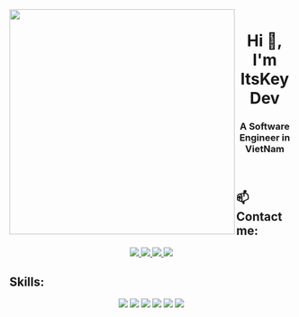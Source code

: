 <img align="left" width="400" src="https://img.icons8.com/external-icongeek26-flat-icongeek26/256/external-alien-retro-80s-icongeek26-flat-icongeek26.png">
<h1 align="center">Hi 👋, I'm ItsKeyDev</h1>
<p align="center">
  <h3 align="center">A Software Engineer in VietNam </h3>
</p>

<br />

## 📫 Contact me:


<p align="center">
  <a href="https://www.facebook.com/trinhxuankien.2003/" alt="Facebook">
    <img src="https://img.icons8.com/fluent/48/000000/facebook-new.png" target="_blank" />
  </a> 
  <a href="https://www.instagram.com/itskey.211/" alt="Instagram"> 
    <img src="https://img.icons8.com/fluency/48/instagram-new.png" target="_blank"/>
  </a>
  <a href="https://github.com/ItsKeyDev" alt="Github">
    <img src="https://img.icons8.com/fluent/48/000000/github.png" target="_blank"/>
  </a> 

  <a href="mailto:txkien.dev@gmail.com" alt="Email">
    <img src="https://img.icons8.com/fluent/48/000000/mailing.png" target="_blank"/>
  </a>
</p>

## Skills:
<p align="center">
  <img src="https://img.icons8.com/bubbles/56/react.png"/>
  <img   src="https://img.icons8.com/color/56/nodejs.png"/>
  <img  src="https://img.icons8.com/color/56/mongodb.png"/>
  <img  src="https://img.icons8.com/color/56/express-js.png"/>
  <img  src="https://img.icons8.com/fluency/56/laravel.png"/>
  <img  src="https://img.icons8.com/fluency/56/mysql-logo.png"/>
</p>

